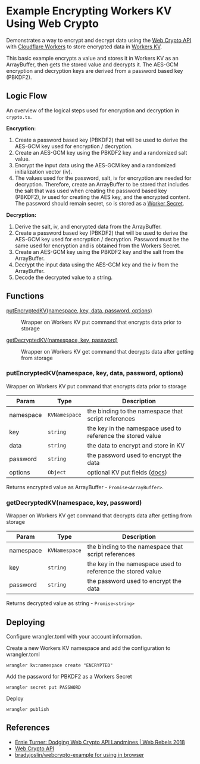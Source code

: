 # Example Encrypting Workers KV Using Web Crypto

Demonstrates a way to encrypt and decrypt data using the [Web Crypto API](https://developer.mozilla.org/en-US/docs/Web/API/Web_Crypto_API) with [Cloudflare Workers](https://developers.cloudflare.com/workers/reference/apis/web-crypto/) to store encrypted data in [Workers KV](https://developers.cloudflare.com/workers/reference/storage).

This basic example encrypts a value and stores it in Workers KV as an ArrayBuffer, then gets the stored value and decrypts it. The AES-GCM encryption and decryption keys are derived from a password based key (PBKDF2).

## Logic Flow

An overview of the logical steps used for encryption and decryption in `crypto.ts`.

**Encryption:**

1. Create a password based key (PBKDF2) that will be used to derive the AES-GCM key used for encryption / decryption.
1. Create an AES-GCM key using the PBKDF2 key and a randomized salt value.
1. Encrypt the input data using the AES-GCM key and a randomized initialization vector (iv).
1. The values used for the password, salt, iv for encryption are needed for decryption. Therefore, create an ArrayBuffer to be stored that includes the salt that was used when creating the password based key (PBKDF2), iv used for creating the AES key, and the encrypted content. The password should remain secret, so is stored as a [Worker Secret](https://developers.cloudflare.com/workers/reference/apis/environment-variables/#secrets).

**Decryption:**

1. Derive the salt, iv, and encrypted data from the ArrayBuffer.
1. Create a password based key (PBKDF2) that will be used to derive the AES-GCM key used for encryption / decryption. Password must be the same used for encryption and is obtained from the Workers Secret.
1. Create an AES-GCM key using the PBKDF2 key and the salt from the ArrayBuffer.
1. Decrypt the input data using the AES-GCM key and the iv from the ArrayBuffer.
1. Decode the decrypted value to a string.

## Functions

<dl>
<dt><a href="#putEncryptedKV">putEncryptedKV(namespace, key, data, password, options)</a></dt>
<dd><p>Wrapper on Workers KV put command that encrypts data prior to storage</p>
</dd>
<dt><a href="#getDecryptedKV">getDecryptedKV(namespace, key, password)</a></dt>
<dd><p>Wrapper on Workers KV get command that decrypts data after getting from storage</p>
</dd>
</dl>

<a name="putEncryptedKV"></a>

### putEncryptedKV(namespace, key, data, password, options)

Wrapper on Workers KV put command that encrypts data prior to storage

| Param     | Type                     | Description                                                                                                          |
| --------- | ------------------------ | -------------------------------------------------------------------------------------------------------------------- |
| namespace | <code>KVNamespace</code> | the binding to the namespace that script references                                                                  |
| key       | <code>string</code>      | the key in the namespace used to reference the stored value                                                          |
| data      | <code>string</code>      | the data to encrypt and store in KV                                                                                  |
| password  | <code>string</code>      | the password used to encrypt the data                                                                                |
| options   | <code>Object</code>      | optional KV put fields ([docs](https://developers.cloudflare.com/workers/reference/apis/kv/#creating-expiring-keys)) |

Returns encrypted value as ArrayBuffer - `Promise<ArrayBuffer>`.

<a name="getDecryptedKV"></a>

### getDecryptedKV(namespace, key, password)

Wrapper on Workers KV get command that decrypts data after getting from storage

| Param     | Type                     | Description                                                 |
| --------- | ------------------------ | ----------------------------------------------------------- |
| namespace | <code>KVNamespace</code> | the binding to the namespace that script references         |
| key       | <code>string</code>      | the key in the namespace used to reference the stored value |
| password  | <code>string</code>      | the password used to encrypt the data                       |

Returns decrypted value as string - `Promise<string>`

## Deploying

Configure wrangler.toml with your account information.

Create a new Workers KV namespace and add the configuration to wrangler.toml

`wrangler kv:namespace create "ENCRYPTED"`

Add the password for PBKDF2 as a Workers Secret

`wrangler secret put PASSWORD`

Deploy

`wrangler publish`

## References

- [Ernie Turner: Dodging Web Crypto API Landmines | Web Rebels 2018](https://www.youtube.com/watch?v=lbt2_M1hZeg)
- [Web Crypto API](https://developer.mozilla.org/en-US/docs/Web/API/Web_Crypto_API)
- [bradyjoslin/webcrypto-example for using in browser](https://github.com/bradyjoslin/webcrypto-example)
